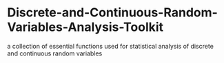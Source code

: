 # Discrete-and-Continuous-Random-Variables-Analysis-Toolkit
a collection of essential functions used for statistical analysis of discrete and continuous random variables
